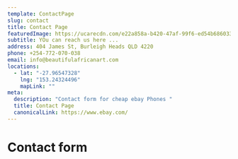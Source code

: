 ```yaml
---
template: ContactPage
slug: contact
title: Contact Page
featuredImage: https://ucarecdn.com/e22a858a-b420-47af-99f6-ed54b6860333/
subtitle: YOu can reach us here ...
address: 404 James St, Burleigh Heads QLD 4220
phone: +254-772-070-038
email: info@beautifulafricanart.com
locations:
  - lat: "-27.96547328"
    lng: "153.24324496"
    mapLink: ""
meta:
  description: "Contact form for cheap ebay Phones "
  title: Contact Page
  canonicalLink: https://www.ebay.com/
---
```

# Contact form